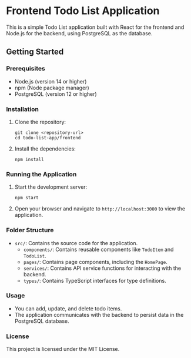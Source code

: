 # Frontend Todo List Application

This is a simple Todo List application built with React for the frontend and Node.js for the backend, using PostgreSQL as the database.

## Getting Started

### Prerequisites

- Node.js (version 14 or higher)
- npm (Node package manager)
- PostgreSQL (version 12 or higher)

### Installation

1. Clone the repository:

   ```
   git clone <repository-url>
   cd todo-list-app/frontend
   ```

2. Install the dependencies:

   ```
   npm install
   ```

### Running the Application

1. Start the development server:

   ```
   npm start
   ```

2. Open your browser and navigate to `http://localhost:3000` to view the application.

### Folder Structure

- `src/`: Contains the source code for the application.
  - `components/`: Contains reusable components like `TodoItem` and `TodoList`.
  - `pages/`: Contains page components, including the `HomePage`.
  - `services/`: Contains API service functions for interacting with the backend.
  - `types/`: Contains TypeScript interfaces for type definitions.

### Usage

- You can add, update, and delete todo items.
- The application communicates with the backend to persist data in the PostgreSQL database.

### License

This project is licensed under the MIT License.